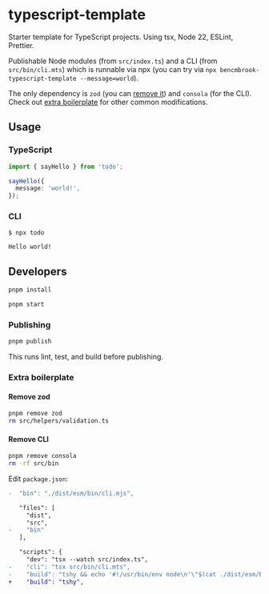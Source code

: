 # typescript-template

Starter template for TypeScript projects. Using tsx, Node 22, ESLint, Prettier.

Publishable Node modules (from `src/index.ts`) and a CLI (from `src/bin/cli.mts`) which is runnable via npx (you can try via `npx bencmbrook-typescript-template --message=world`).

The only dependency is `zod` (you can [remove it](#remove-zod)) and `consola` (for the CLI). Check out [extra boilerplate](#extra-boilerplate) for other common modifications.

## Usage

### TypeScript

```ts
import { sayHello } from 'todo';

sayHello({
  message: 'world!',
});
```

### CLI

```console
$ npx todo

Hello world!
```

## Developers

```sh
pnpm install
```

```sh
pnpm start
```

### Publishing

```sh
pnpm publish
```

This runs lint, test, and build before publishing.

### Extra boilerplate

#### Remove zod

```sh
pnpm remove zod
rm src/helpers/validation.ts
```

#### Remove CLI

```sh
pnpm remove consola
rm -rf src/bin
```

Edit `package.json`:

```diff
-  "bin": "./dist/esm/bin/cli.mjs",
```

```diff
   "files": [
     "dist",
     "src",
-    "bin"
   ],
```

```diff
   "scripts": {
     "dev": "tsx --watch src/index.ts",
-    "cli": "tsx src/bin/cli.mts",
-    "build": "tshy && echo '#!/usr/bin/env node\n'\"$(cat ./dist/esm/bin/cli.mjs)\" > ./dist/esm/bin/cli.mjs",
+    "build": "tshy",
```
